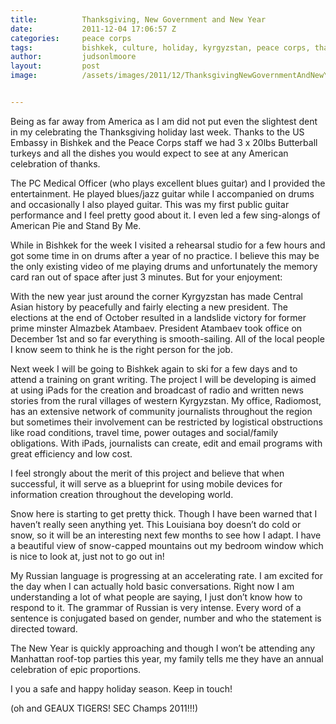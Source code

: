 ```yaml
---
title:			Thanksgiving, New Government and New Year
date:			2011-12-04 17:06:57 Z
categories:		peace corps
tags:			bishkek, culture, holiday, kyrgyzstan, peace corps, thanksgiving
author:			judsonlmoore
layout:			post
image:			/assets/images/2011/12/ThanksgivingNewGovernmentAndNewYear_featured.jpg


---
```


Being as far away from America as I am did not put even the slightest dent in my celebrating the Thanksgiving holiday last week. Thanks to the US Embassy in Bishkek and the Peace Corps staff we had 3 x 20lbs Butterball turkeys and all the dishes you would expect to see at any American celebration of thanks.

The PC Medical Officer (who plays excellent blues guitar) and I provided the entertainment. He played blues/jazz guitar while I accompanied on drums and occasionally I also played guitar. This was my first public guitar performance and I feel pretty good about it. I even led a few sing-alongs of American Pie and Stand By Me.

While in Bishkek for the week I visited a rehearsal studio for a few hours and got some time in on drums after a year of no practice. I believe this may be the only existing video of me playing drums and unfortunately the memory card ran out of space after just 3 minutes. But for your enjoyment:

With the new year just around the corner Kyrgyzstan has made Central Asian history by peacefully and fairly electing a new president. The elections at the end of October resulted in a landslide victory for former prime minster Almazbek Atambaev. President Atambaev took office on December 1st and so far everything is smooth-sailing. All of the local people I know seem to think he is the right person for the job.

Next week I will be going to Bishkek again to ski for a few days and to attend a training on grant writing. The project I will be developing is aimed at using iPads for the creation and broadcast of radio and written news stories from the rural villages of western Kyrgyzstan. My office, Radiomost, has an extensive network of community journalists throughout the region but sometimes their involvement can be restricted by logistical obstructions like road conditions, travel time, power outages and social/family obligations. With iPads, journalists can create, edit and email programs with great efficiency and low cost.

I feel strongly about the merit of this project and believe that when successful, it will serve as a blueprint for using mobile devices for information creation throughout the developing world.

Snow here is starting to get pretty thick. Though I have been warned that I haven’t really seen anything yet. This Louisiana boy doesn’t do cold or snow, so it will be an interesting next few months to see how I adapt. I have a beautiful view of snow-capped mountains out my bedroom window which is nice to look at, just not to go out in!

My Russian language is progressing at an accelerating rate. I am excited for the day when I can actually hold basic conversations. Right now I am understanding a lot of what people are saying, I just don’t know how to respond to it. The grammar of Russian is very intense. Every word of a sentence is conjugated based on gender, number and who the statement is directed toward.

The New Year is quickly approaching and though I won’t be attending any Manhattan roof-top parties this year, my family tells me they have an annual celebration of epic proportions.

I you a safe and happy holiday season. Keep in touch!

(oh and GEAUX TIGERS! SEC Champs 2011!!!)
